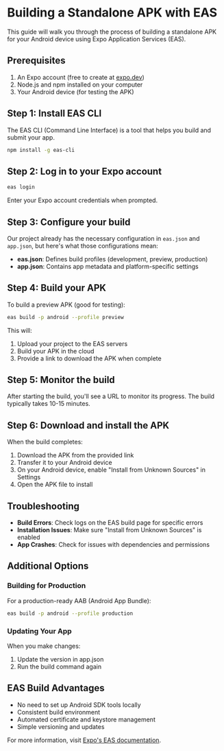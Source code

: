 # Building a Standalone APK with EAS

This guide will walk you through the process of building a standalone APK for your Android device using Expo Application Services (EAS).

## Prerequisites

1. An Expo account (free to create at [expo.dev](https://expo.dev))
2. Node.js and npm installed on your computer
3. Your Android device (for testing the APK)

## Step 1: Install EAS CLI

The EAS CLI (Command Line Interface) is a tool that helps you build and submit your app.

```bash
npm install -g eas-cli
```

## Step 2: Log in to your Expo account

```bash
eas login
```

Enter your Expo account credentials when prompted.

## Step 3: Configure your build

Our project already has the necessary configuration in `eas.json` and `app.json`, but here's what those configurations mean:

- **eas.json**: Defines build profiles (development, preview, production)
- **app.json**: Contains app metadata and platform-specific settings

## Step 4: Build your APK

To build a preview APK (good for testing):

```bash
eas build -p android --profile preview
```

This will:
1. Upload your project to the EAS servers
2. Build your APK in the cloud
3. Provide a link to download the APK when complete

## Step 5: Monitor the build

After starting the build, you'll see a URL to monitor its progress. The build typically takes 10-15 minutes.

## Step 6: Download and install the APK

When the build completes:

1. Download the APK from the provided link
2. Transfer it to your Android device
3. On your Android device, enable "Install from Unknown Sources" in Settings
4. Open the APK file to install

## Troubleshooting

- **Build Errors**: Check logs on the EAS build page for specific errors
- **Installation Issues**: Make sure "Install from Unknown Sources" is enabled
- **App Crashes**: Check for issues with dependencies and permissions

## Additional Options

### Building for Production

For a production-ready AAB (Android App Bundle):

```bash
eas build -p android --profile production
```

### Updating Your App

When you make changes:

1. Update the version in app.json
2. Run the build command again

## EAS Build Advantages

- No need to set up Android SDK tools locally
- Consistent build environment
- Automated certificate and keystore management
- Simple versioning and updates

For more information, visit [Expo's EAS documentation](https://docs.expo.dev/build/introduction/).